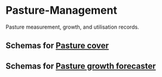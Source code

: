 # Pasture-Management

Pasture measurement, growth, and utilisation records.

## Schemas for [Pasture cover](Pasture-Cover/README.MD)

## Schemas for [Pasture growth forecaster](Pasture-Growth-Forecaster/README.MD)


